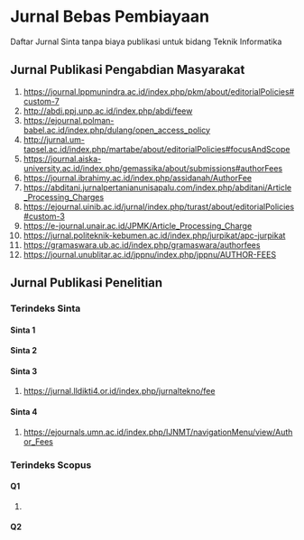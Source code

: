 # Jurnal Bebas Pembiayaan
Daftar Jurnal Sinta tanpa biaya publikasi untuk bidang Teknik Informatika

## Jurnal Publikasi Pengabdian Masyarakat
1. https://journal.lppmunindra.ac.id/index.php/pkm/about/editorialPolicies#custom-7
2. http://abdi.ppj.unp.ac.id/index.php/abdi/feew
4. https://ejournal.polman-babel.ac.id/index.php/dulang/open_access_policy
5. http://jurnal.um-tapsel.ac.id/index.php/martabe/about/editorialPolicies#focusAndScope
6. https://journal.aiska-university.ac.id/index.php/gemassika/about/submissions#authorFees
7. https://journal.ibrahimy.ac.id/index.php/assidanah/AuthorFee
8. https://abditani.jurnalpertanianunisapalu.com/index.php/abditani/Article_Processing_Charges
9. https://ejournal.uinib.ac.id/jurnal/index.php/turast/about/editorialPolicies#custom-3
10. https://e-journal.unair.ac.id/JPMK/Article_Processing_Charge
11. https://jurnal.politeknik-kebumen.ac.id/index.php/jurpikat/apc-jurpikat
12. https://gramaswara.ub.ac.id/index.php/gramaswara/authorfees
13. https://journal.unublitar.ac.id/jppnu/index.php/jppnu/AUTHOR-FEES

## Jurnal Publikasi Penelitian

### Terindeks Sinta
#### Sinta 1
#### Sinta 2
#### Sinta 3
1. https://jurnal.lldikti4.or.id/index.php/jurnaltekno/fee
#### Sinta 4  
1. https://ejournals.umn.ac.id/index.php/IJNMT/navigationMenu/view/Author_Fees
 
### Terindeks Scopus

#### Q1
1. 
#### Q2
